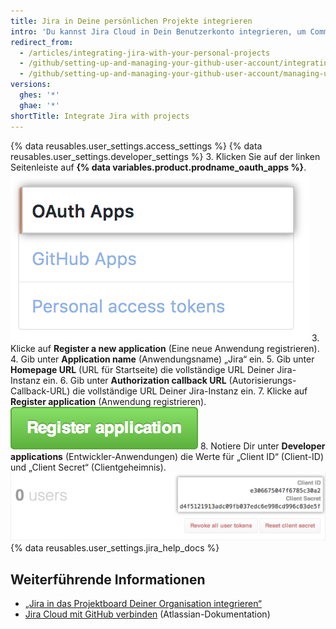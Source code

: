 ```yaml
---
title: Jira in Deine persönlichen Projekte integrieren
intro: 'Du kannst Jira Cloud in Dein Benutzerkonto integrieren, um Commits und Pull Requests zu scannen und relevante Metadaten und Hyperlinks in allen erwähnten Jira-Issues zu erstellen.'
redirect_from:
  - /articles/integrating-jira-with-your-personal-projects
  - /github/setting-up-and-managing-your-github-user-account/integrating-jira-with-your-personal-projects
  - /github/setting-up-and-managing-your-github-user-account/managing-user-account-settings/integrating-jira-with-your-personal-projects
versions:
  ghes: '*'
  ghae: '*'
shortTitle: Integrate Jira with projects
---
```


{% data reusables.user_settings.access_settings %}
{% data reusables.user_settings.developer_settings %}
3. Klicken Sie auf der linken Seitenleiste auf **{% data variables.product.prodname_oauth_apps %}**. ![Registerkarte „{% data variables.product.prodname_oauth_apps %}" in der linken Seitenleiste](/assets/images/help/settings/developer-settings-oauth-apps.png)
3. Klicke auf **Register a new application** (Eine neue Anwendung registrieren).
4. Gib unter **Application name** (Anwendungsname) „Jira“ ein.
5. Gib unter **Homepage URL** (URL für Startseite) die vollständige URL Deiner Jira-Instanz ein.
6. Gib unter **Authorization callback URL** (Autorisierungs-Callback-URL) die vollständige URL Deiner Jira-Instanz ein.
7. Klicke auf **Register application** (Anwendung registrieren). ![Schaltfläche „Register application“ (Anwendung registrieren)](/assets/images/help/oauth/register-application-button.png)
8. Notiere Dir unter **Developer applications** (Entwickler-Anwendungen) die Werte für „Client ID“ (Client-ID) und „Client Secret“ (Clientgeheimnis). ![Client-ID und Client-Geheimnis](/assets/images/help/oauth/client-id-and-secret.png)
{% data reusables.user_settings.jira_help_docs %}

## Weiterführende Informationen

- [„Jira in das Projektboard Deiner Organisation integrieren“](/articles/integrating-jira-with-your-organization-project-board)
- <a href="https://confluence.atlassian.com/adminjiracloud/connect-jira-cloud-to-github-814188429.html" data-proofer-ignore> Jira Cloud mit GitHub verbinden</a> (Atlassian-Dokumentation)
